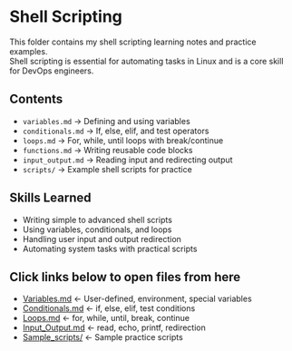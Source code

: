 # Shell Scripting

This folder contains my shell scripting learning notes and practice examples.  
Shell scripting is essential for automating tasks in Linux and is a core skill for DevOps engineers.

## Contents

- `variables.md` → Defining and using variables  
- `conditionals.md` → If, else, elif, and test operators  
- `loops.md` → For, while, until loops with break/continue  
- `functions.md` → Writing reusable code blocks  
- `input_output.md` → Reading input and redirecting output  
- `scripts/` → Example shell scripts for practice

## Skills Learned

- Writing simple to advanced shell scripts  
- Using variables, conditionals, and loops  
- Handling user input and output redirection  
- Automating system tasks with practical scripts

## Click links below to open files from here
- [Variables.md](Variables.md) ← User-defined, environment, special variables  
- [Conditionals.md](Conditionals.md) ← if, else, elif, test conditions  
- [Loops.md](Loops.md) ← for, while, until, break, continue    
- [Input_Output.md](Input_Output.md) ← read, echo, printf, redirection  
- [Sample_scripts/](Sample_scripts/) ← Sample practice scripts
